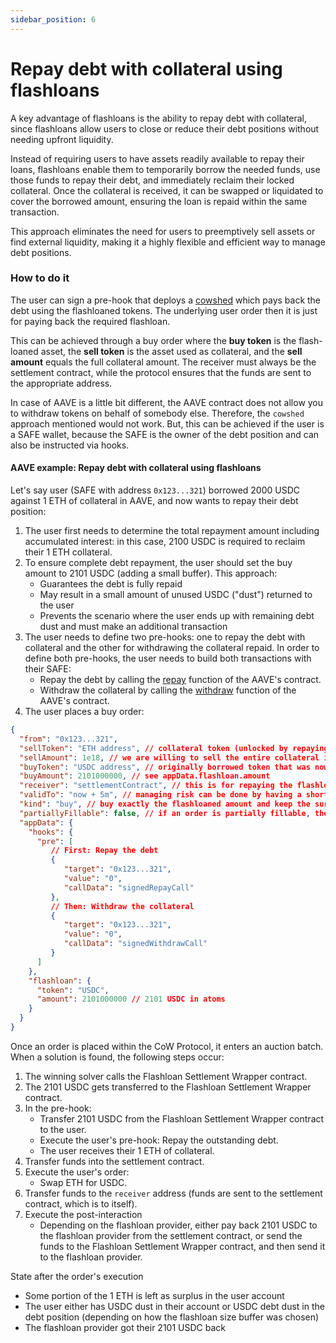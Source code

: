```yaml
---
sidebar_position: 6
---
```


# Repay debt with collateral using flashloans

A key advantage of flashloans is the ability to repay debt with collateral, since flashloans allow users to close or reduce their debt positions without needing upfront liquidity.

Instead of requiring users to have assets readily available to repay their loans, flashloans enable them to temporarily borrow the needed funds, use those funds to repay their debt, and immediately reclaim their locked collateral. Once the collateral is received, it can be swapped or liquidated to cover the borrowed amount, ensuring the loan is repaid within the same transaction.

This approach eliminates the need for users to preemptively sell assets or find external liquidity, making it a highly flexible and efficient way to manage debt positions.

### How to do it

The user can sign a pre-hook that deploys a [cowshed](../../reference/sdks/cow-sdk/classes/CowShedHooks.md) which pays back the debt using the flashloaned tokens. The underlying user order then it is just for paying back the required flashloan.

This can be achieved through a buy order where the **buy token** is the flash-loaned asset, the **sell token** is the asset used as collateral, and the **sell amount** equals the full collateral amount. The receiver must always be the settlement contract, while the protocol ensures that the funds are sent to the appropriate address.

In case of AAVE is a little bit different, the AAVE contract does not allow you to withdraw tokens on behalf of somebody else. Therefore, the `cowshed` approach mentioned would not work. But, this can be achieved if the user is a SAFE wallet, because the SAFE is the owner of the debt position and can also be instructed via hooks.

#### AAVE example: Repay debt with collateral using flashloans

Let's say user (SAFE with address `0x123...321`) borrowed 2000 USDC against 1 ETH of collateral in AAVE, and now wants to repay their debt position:
1. The user first needs to determine the total repayment amount including accumulated interest: in this case, 2100 USDC is required to reclaim their 1 ETH collateral.
2. To ensure complete debt repayment, the user should set the buy amount to 2101 USDC (adding a small buffer). This approach:
   - Guarantees the debt is fully repaid
   - May result in a small amount of unused USDC ("dust") returned to the user
   - Prevents the scenario where the user ends up with remaining debt dust and must make an additional transaction
3. The user needs to define two pre-hooks: one to repay the debt with collateral and the other for withdrawing the collateral repaid. In order to define both pre-hooks, the user needs to build both transactions with their SAFE:
   - Repay the debt by calling the [repay](https://etherscan.io/address/0x87870Bca3F3fD6335C3F4ce8392D69350B4fA4E2#writeProxyContract#F17) function of the AAVE's contract.
   - Withdraw the collateral by calling the [withdraw](https://etherscan.io/address/0x87870Bca3F3fD6335C3F4ce8392D69350B4fA4E2#writeProxyContract#F33) function of the AAVE's contract.
4. The user places a buy order:

```json
{
  "from": "0x123...321",
  "sellToken": "ETH address", // collateral token (unlocked by repaying the debt)
  "sellAmount": 1e18, // we are willing to sell the entire collateral if necessary
  "buyToken": "USDC address", // originally borrowed token that was now advanced by the flashloan
  "buyAmount": 2101000000, // see appData.flashloan.amount
  "receiver": "settlementContract", // this is for repaying the flashloan
  "validTo": "now + 5m", // managing risk can be done by having a short validity
  "kind": "buy", // buy exactly the flashloaned amount and keep the surplus in the collateral token
  "partiallyFillable": false, // if an order is partially fillable, then it is not ensured the debt will be paid
  "appData": {
    "hooks": {
      "pre": [
         // First: Repay the debt
         {
            "target": "0x123...321",
            "value": "0",
            "callData": "signedRepayCall"
         },
         // Then: Withdraw the collateral
         {
            "target": "0x123...321",
            "value": "0",
            "callData": "signedWithdrawCall"
         }
      ]
    },
    "flashloan": {
      "token": "USDC",
      "amount": 2101000000 // 2101 USDC in atoms
    }
  }
}
```

Once an order is placed within the CoW Protocol, it enters an auction batch. When a solution is found, the following steps occur:

1. The winning solver calls the Flashloan Settlement Wrapper contract.
2. The 2101 USDC gets transferred to the Flashloan Settlement Wrapper contract.
3. In the pre-hook:
    - Transfer 2101 USDC from the Flashloan Settlement Wrapper contract to the user.
    - Execute the user's pre-hook: Repay the outstanding debt.
    - The user receives their 1 ETH of collateral.
4. Transfer funds into the settlement contract.
5. Execute the user's order:
    - Swap ETH for USDC.
6. Transfer funds to the `receiver` address (funds are sent to the settlement contract, which is to itself).
7. Execute the post-interaction
    - Depending on the flashloan provider, either pay back 2101 USDC to the flashloan provider from the settlement contract, or send the funds to the Flashloan Settlement Wrapper contract, and then send it to the flashloan provider.

State after the order's execution

- Some portion of the 1 ETH is left as surplus in the user account
- The user either has USDC dust in their account or USDC debt dust in the debt position (depending on how the flashloan size buffer was chosen)
- The flashloan provider got their 2101 USDC back

